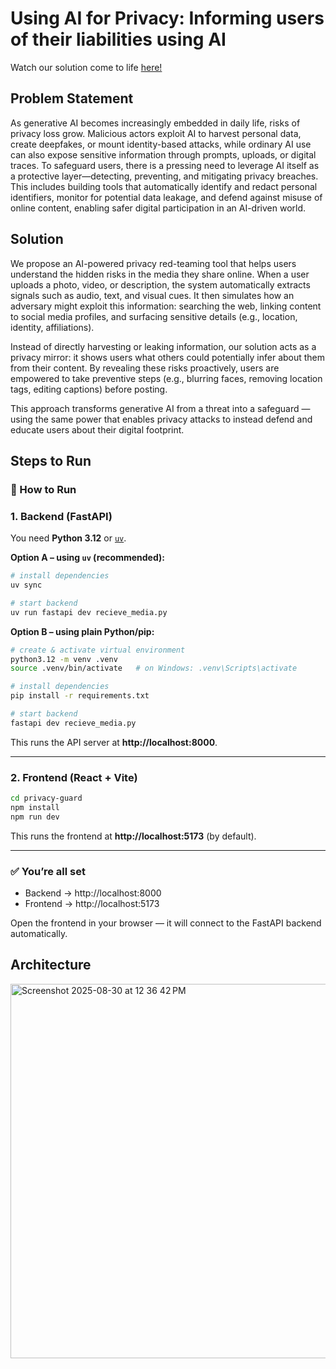 # Using AI for Privacy: Informing users of their liabilities using AI

Watch our solution come to life [here!](https://youtu.be/IzMlzDHbbfo)

## Problem Statement
As generative AI becomes increasingly embedded in daily life, risks of privacy loss grow. Malicious actors exploit AI to harvest personal data, create deepfakes, or mount identity-based attacks, while ordinary AI use can also expose sensitive information through prompts, uploads, or digital traces. To safeguard users, there is a pressing need to leverage AI itself as a protective layer—detecting, preventing, and mitigating privacy breaches. This includes building tools that automatically identify and redact personal identifiers, monitor for potential data leakage, and defend against misuse of online content, enabling safer digital participation in an AI-driven world.

## Solution 
We propose an AI-powered privacy red-teaming tool that helps users understand the hidden risks in the media they share online. When a user uploads a photo, video, or description, the system automatically extracts signals such as audio, text, and visual cues. It then simulates how an adversary might exploit this information: searching the web, linking content to social media profiles, and surfacing sensitive details (e.g., location, identity, affiliations).

Instead of directly harvesting or leaking information, our solution acts as a privacy mirror: it shows users what others could potentially infer about them from their content. By revealing these risks proactively, users are empowered to take preventive steps (e.g., blurring faces, removing location tags, editing captions) before posting.

This approach transforms generative AI from a threat into a safeguard — using the same power that enables privacy attacks to instead defend and educate users about their digital footprint.

## Steps to Run 

### 🚀 How to Run

### 1. Backend (FastAPI)

You need **Python 3.12** or [`uv`](https://github.com/astral-sh/uv).

**Option A – using `uv` (recommended):**
```bash
# install dependencies
uv sync

# start backend
uv run fastapi dev recieve_media.py
```

**Option B – using plain Python/pip:**
```bash
# create & activate virtual environment
python3.12 -m venv .venv
source .venv/bin/activate   # on Windows: .venv\Scripts\activate

# install dependencies
pip install -r requirements.txt

# start backend
fastapi dev recieve_media.py
```

This runs the API server at **http://localhost:8000**.

---

### 2. Frontend (React + Vite)

```bash
cd privacy-guard
npm install
npm run dev
```

This runs the frontend at **http://localhost:5173** (by default).

---

### ✅ You’re all set

- Backend → http://localhost:8000  
- Frontend → http://localhost:5173  

Open the frontend in your browser — it will connect to the FastAPI backend automatically.

## Architecture
<img width="933" height="599" alt="Screenshot 2025-08-30 at 12 36 42 PM" src="https://github.com/user-attachments/assets/0c6099b2-b302-491a-949d-2261f9be0968" />
